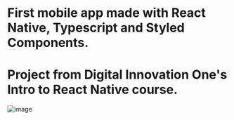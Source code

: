 # First mobile app made with React Native, Typescript and Styled Components. 
# Project from Digital Innovation One's Intro to React Native course.

![image](https://user-images.githubusercontent.com/77462373/169952356-929bf989-22f5-4e50-98a7-1e4c9f908a3c.png)

